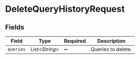 # DeleteQueryHistoryRequest


## Fields

| Field              | Type               | Required           | Description        |
| ------------------ | ------------------ | ------------------ | ------------------ |
| `queries`          | List\<*String*>    | :heavy_minus_sign: | Queries to delete. |